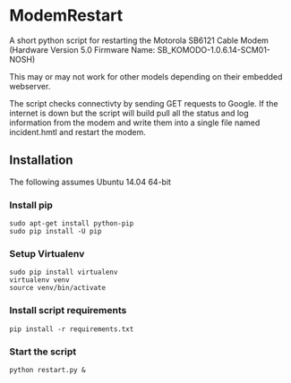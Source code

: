 ModemRestart
============

A short python script for restarting the Motorola SB6121 Cable Modem (Hardware Version 5.0 Firmware Name: SB_KOMODO-1.0.6.14-SCM01-NOSH)

This may or may not work for other models depending on their embedded webserver.

The script checks connectivty by sending GET requests to Google. If the internet is down but the script will build pull all the status and log information from the modem and write them into a single file named incident<datetime>.hmtl and restart the modem.
 

Installation
------------

The following assumes Ubuntu 14.04 64-bit

### Install pip

```
sudo apt-get install python-pip
sudo pip install -U pip
```

### Setup Virtualenv

```
sudo pip install virtualenv
virtualenv venv
source venv/bin/activate
```

### Install script requirements

```
pip install -r requirements.txt
```


### Start the script
```
python restart.py &
```
